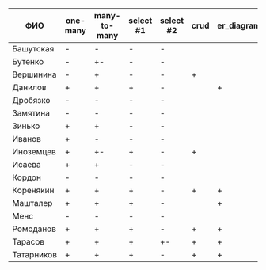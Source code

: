 | **ФИО**    | one-many | many-to-many | select #1 | select #2 | crud | er_diagram | deploy |
|------------|----------|--------------|-----------|-----------|------|------------|--------|
| Башутская  | -        | -            | -         | -         |      |            |        |
| Бутенко    | -        | +-           | -         | -         |      |            |        |
| Вершинина  | -        | +            | -         | -         | +    |            |        |
| Данилов    | +        | +            | +         | -         |      | +          |        |
| Дробязко   | -        | -            | -         | -         |      |            |        |
| Замятина   | -        | -            | -         | -         |      |            |        |
| Зинько     | +        | +            | -         | -         |      |            |        |
| Иванов     | +        | -            | -         | -         |      |            |        |
| Иноземцев  | +        | +-           | +         | -         | +    |            |        |
| Исаева     | +        | +            | -         | -         |      |            |        |
| Кордон     | -        | -            | -         | -         |      |            |        |
| Коренякин  | +        | +            | +         | -         | +    | +          |        |
| Машталер   | +        | +            | +         | -         |      | +          |        |
| Менс       | -        | -            | -         | -         |      |            |        |
| Ромоданов  | +        | +            | +         | -         | +    | +          |        |
| Тарасов    | +        | +            | +         | +-        | +    | +          |        |
| Татарников | +        | +            | +         | -         | +    | +          |        |
